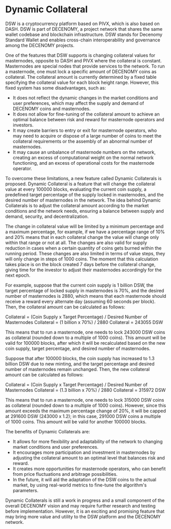 # Dynamic Collateral

DSW is a cryptocurrency platform based on PIVX, which is also based on DASH. DSW is part of DECENOMY, a project network that shares the same wallet codebase and blockchain infrastructure. DSW stands for Decenomy Standard Wallet and enables cross-chain interoperability and governance among the DECENOMY projects.

One of the features that DSW supports is changing collateral values for masternodes, opposite to DASH and PIVX where the collateral is constant. Masternodes are special nodes that provide services to the network. To run a masternode, one must lock a specific amount of DECENOMY coins as collateral. The collateral amount is currently determined by a fixed table specifying the collateral value for each block height range. However, this fixed system has some disadvantages, such as:

* It does not reflect the dynamic changes in the market conditions and user preferences, which may affect the supply and demand of DECENOMY coins and masternodes.
* It does not allow for fine-tuning of the collateral amount to achieve an optimal balance between risk and reward for masternode operators and investors.
* It may create barriers to entry or exit for masternode operators, who may need to acquire or dispose of a large number of coins to meet the collateral requirements or the assembly of an abnormal number of masternodes.
* It may cause an unbalance of masternode numbers on the network, creating an excess of computational weight on the normal network functioning, and an excess of operational costs for the masternode operator.

To overcome these limitations, a new feature called Dynamic Collaterals is proposed. Dynamic Collateral is a feature that will change the collateral value at every 100000 blocks, evaluating the current coin supply, a predefined target percentage of the supply locked in masternodes, and the desired number of masternodes in the network. The idea behind Dynamic Collaterals is to adjust the collateral amount according to the market conditions and the network needs, ensuring a balance between supply and demand, security, and decentralization.

The change in collateral value will be limited by a minimum percentage and a maximum percentage, for example, if we have a percentage range of 10% and 20% means that in each collateral change the value will change only within that range or not at all. The changes are also valid for supply reduction in cases when a certain quantity of coins gets burned within the running period. These changes are also limited in terms of value steps, they will only change in steps of 1000 coins. The moment that this calculation takes place is on the block created 7 days before the collateral change, giving time for the investor to adjust their masternodes accordingly for the next epoch.

For example, suppose that the current coin supply is 1 billion DSW, the target percentage of locked supply in masternodes is 70%, and the desired number of masternodes is 2880, which means that each masternode should receive a reward every alternate day (assuming 60 seconds per block). Then, the collateral amount can be calculated as follows:

Collateral = (Coin Supply x Target Percentage) / Desired Number of Masternodes Collateral = (1 billion x 70%) / 2880 Collateral = 243055 DSW

This means that to run a masternode, one needs to lock 243000 DSW coins as collateral (rounded down to a multiple of 1000 coins). This amount will be valid for 100000 blocks, after which it will be recalculated based on the new coin supply, target percentage, and desired number of masternodes.

Suppose that after 100000 blocks, the coin supply has increased to 1.3 billion DSW due to new minting, and the target percentage and desired number of masternodes remain unchanged. Then, the new collateral amount can be calculated as follows:

Collateral = (Coin Supply x Target Percentage) / Desired Number of Masternodes Collateral = (1.3 billion x 70%) / 2880 Collateral = 315972 DSW

This means that to run a masternode, one needs to lock 315000 DSW coins as collateral (rounded down to a multiple of 1000 coins). However, since this amount exceeds the maximum percentage change of 20%, it will be capped at 291600 DSW (243000 x 1.2); in this case, 291000 DSW coins a multiple of 1000 coins. This amount will be valid for another 100000 blocks.

The benefits of Dynamic Collaterals are:

* It allows for more flexibility and adaptability of the network to changing market conditions and user preferences.
* It encourages more participation and investment in masternodes by adjusting the collateral amount to an optimal level that balances risk and reward.
* It creates more opportunities for masternode operators, who can benefit from price fluctuations and arbitrage possibilities.
* In the future, it will aid the adaptation of the DSW coins to the actual market, by using real-world metrics to fine-tune the algorithm's parameters.

Dynamic Collaterals is still a work in progress and a small component of the overall DECENOMY vision and may require further research and testing before implementation. However, it is an exciting and promising feature that may bring more value and utility to the DSW platform and the DECENOMY network.
